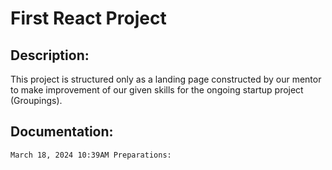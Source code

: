 # First React Project 

## Description: 
This project is structured only as a landing page constructed by our mentor to make improvement of our given skills for the ongoing startup project (Groupings).

## Documentation:
    March 18, 2024 10:39AM Preparations: